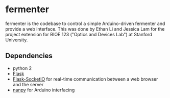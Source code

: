 # fermenter
fermenter is the codebase to control a simple Arduino-driven fermenter and provide a web interface. This was done by Ethan Li and Jessica Lam for the project extension for BIOE 123 ("Optics and Devices Lab") at Stanford University.

## Dependencies
- python 2
- [Flask](http://flask.pocoo.org/)
- [Flask-SocketIO](https://github.com/miguelgrinberg/Flask-SocketIO) for real-time communication between a web browser and the server
- [nanpy](https://github.com/nanpy/nanpy) for Arduino interfacing
